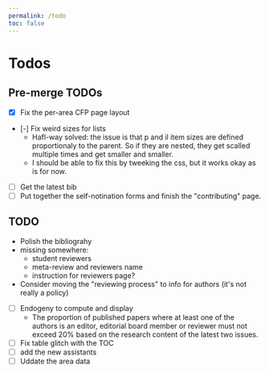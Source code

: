 ```yaml
---
permalink: /todo
toc: false
---
```


# Todos

## Pre-merge TODOs

- [x] Fix the per-area CFP page layout
- [-] Fix weird sizes for lists
    - Hafl-way solved: the issue is that p and il item sizes are defined proportionaly to the parent. So if they are nested, they get scalled multiple times and get smaller and smaller.
    - I should be able to fix this by tweeking the css, but it works okay as is for now.
- [ ] Get the latest bib
- [ ] Put together the self-notination forms and finish the "contributing" page.

## TODO

- Polish the bibliograhy
- missing somewhere:
    - student reviewers
    - meta-review and reviewers name
    - instruction for reviewers page?
- Consider moving the "reviewing process" to info for authors (it's not really a policy)
- [ ] Endogeny to compute and display
    - The proportion of published papers where at least one of the authors is an editor, editorial board member or reviewer must not exceed 20% based on the research content of the latest two issues.
- [ ] Fix table glitch with the TOC
- [ ] add the new assistants
- [ ] Uddate the area data